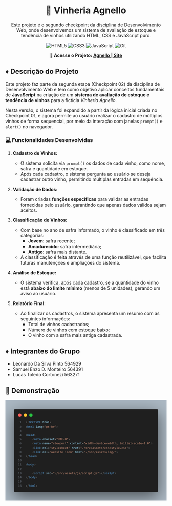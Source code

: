 <h1 align="center">🍇 Vinheria Agnello </h1>
<p align="center">Este projeto é o segundo checkpoint da disciplina de Desenvolvimento Web, onde desenvolvemos um sistema de avaliação de estoque e tendência de vinhos utilizando HTML, CSS e JavaScript puro.</p>


<div align="center">

![HTML5](https://img.shields.io/badge/HTML5-E34F26?style=flat&logo=html5&logoColor=white)
![CSS3](https://img.shields.io/badge/CSS3-1572B6?style=flat&logo=css3&logoColor=white)
![JavaScript](https://img.shields.io/badge/JavaScript-F7DF1E?style=flat&logo=javascript&logoColor=black)
![Git](https://img.shields.io/badge/Git-F05032?style=flat&logo=git&logoColor=white)
</div>


<div align="center"><strong>

🔗 Acesse o Projeto: [Agnello | Site](https://cps-fiap-2025.github.io/cp2-WebDev/)
</strong></div>


## ♦ Descrição do Projeto

Este projeto faz parte da segunda etapa (Checkpoint 02) da disciplina de Desenvolvimento Web e tem como objetivo aplicar conceitos fundamentais de **JavaScript** na criação de um **sistema de avaliação de estoque e tendência de vinhos** para a fictícia *Vinheria Agnello*.

Nesta versão, o sistema foi expandido a partir da lógica inicial criada no Checkpoint 01, e agora permite ao usuário realizar o cadastro de múltiplos vinhos de forma sequencial, por meio da interação com janelas `prompt()` e `alert()` no navegador.

### 💻 Funcionalidades Desenvolvidas

1. **Cadastro de Vinhos:**
   - O sistema solicita via `prompt()` os dados de cada vinho, como nome, safra e quantidade em estoque.
   - Após cada cadastro, o sistema pergunta ao usuário se deseja cadastrar outro vinho, permitindo múltiplas entradas em sequência.

2. **Validação de Dados:**
   - Foram criadas **funções específicas** para validar as entradas fornecidas pelo usuário, garantindo que apenas dados válidos sejam aceitos.

3. **Classificação de Vinhos:**
   - Com base no ano de safra informado, o vinho é classificado em três categorias:
     - **Jovem**: safra recente;
     - **Amadurecido**: safra intermediária;
     - **Antigo**: safra mais distante.
   - A classificação é feita através de uma função reutilizável, que facilita futuras manutenções e ampliações do sistema.

4. **Análise de Estoque:**
   - O sistema verifica, após cada cadastro, se a quantidade do vinho está **abaixo do limite mínimo** (menos de 5 unidades), gerando um aviso ao usuário.

5. **Relatório Final:**
   - Ao finalizar os cadastros, o sistema apresenta um resumo com as seguintes informações:
     - Total de vinhos cadastrados;
     - Número de vinhos com estoque baixo;
     - O vinho com a safra mais antiga cadastrada.


## ♦ Integrantes do Grupo

- Leonardo Da Silva Pinto 564929
- Samuel Enzo D. Monteiro 564391
- Lucas Toledo Cortonezi 563271


## 🎇 Demonstração

![Demonstração do sistema](./src/assets/img/imagem%20teste.png)